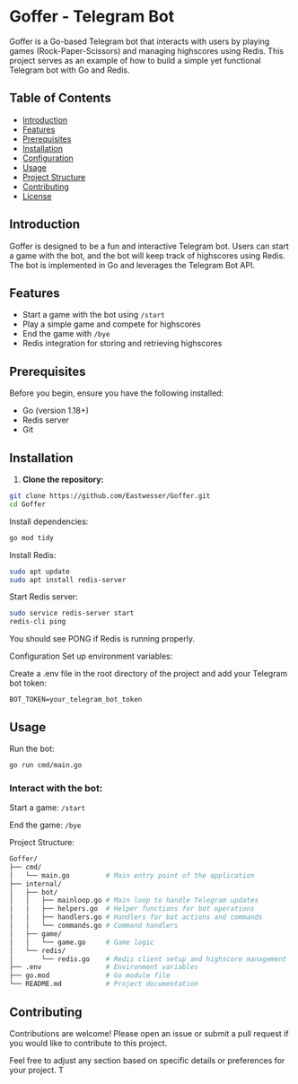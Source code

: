 # Goffer - Telegram Bot

Goffer is a Go-based Telegram bot that interacts with users by playing games (Rock-Paper-Scissors) and managing highscores using Redis. This project serves as an example of how to build a simple yet functional Telegram bot with Go and Redis.

## Table of Contents

- [Introduction](#introduction)
- [Features](#features)
- [Prerequisites](#prerequisites)
- [Installation](#installation)
- [Configuration](#configuration)
- [Usage](#usage)
- [Project Structure](#project-structure)
- [Contributing](#contributing)
- [License](#license)

## Introduction

Goffer is designed to be a fun and interactive Telegram bot. Users can start a game with the bot, and the bot will keep track of highscores using Redis. The bot is implemented in Go and leverages the Telegram Bot API.

## Features

- Start a game with the bot using `/start`
- Play a simple game and compete for highscores
- End the game with `/bye`
- Redis integration for storing and retrieving highscores

## Prerequisites

Before you begin, ensure you have the following installed:

- Go (version 1.18+)
- Redis server
- Git

## Installation

1. **Clone the repository:**

```bash
git clone https://github.com/Eastwesser/Goffer.git
cd Goffer
```

Install dependencies:

```bash
go mod tidy
```

Install Redis:

```bash
sudo apt update
sudo apt install redis-server
```

Start Redis server:

```bash
sudo service redis-server start
redis-cli ping
```

You should see PONG if Redis is running properly.

Configuration
Set up environment variables:

Create a .env file in the root directory of the project and add your Telegram bot token:

```plaintext
BOT_TOKEN=your_telegram_bot_token
```

## Usage

Run the bot:

```bash
go run cmd/main.go
```

### Interact with the bot:

Start a game: ```/start```

End the game: ```/bye```

Project Structure:
```bash
Goffer/
├── cmd/
│   └── main.go         # Main entry point of the application
├── internal/
│   ├── bot/
│   │   ├── mainloop.go # Main loop to handle Telegram updates
│   │   ├── helpers.go  # Helper functions for bot operations
│   │   ├── handlers.go # Handlers for bot actions and commands
│   │   └── commands.go # Command handlers
│   ├── game/
│   │   └── game.go     # Game logic
│   └── redis/
│       └── redis.go    # Redis client setup and highscore management
├── .env                # Environment variables
├── go.mod              # Go module file
└── README.md           # Project documentation
```

## Contributing

Contributions are welcome! Please open an issue or submit a pull request if you would like to contribute to this project.

Feel free to adjust any section based on specific details or preferences for your project. T